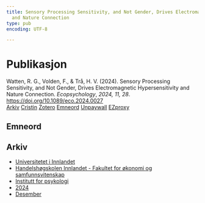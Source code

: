 ```yaml
---
title: Sensory Processing Sensitivity, and Not Gender, Drives Electromagnetic Hypersensitivity
  and Nature Connection
type: pub
encoding: UTF-8

---
```

<h1>Publikasjon</h1>
<article id="csl-bib-container-2S39ZXPJ" class="csl-bib-container">
  <div class="csl-bib-body"> <div class="csl-entry">Watten, R. G., Volden, F., &#38; Trå, H. V. (2024). Sensory Processing Sensitivity, and Not Gender, Drives Electromagnetic Hypersensitivity and Nature Connection. <i>Ecopsychology</i>, <i>2024, 11, 28</i>. <a href="https://doi.org/10.1089/eco.2024.0027">https://doi.org/10.1089/eco.2024.0027</a></div> </div>
  <div class="csl-bib-buttons">
    <a href="#taxonomy-article-2S39ZXPJ" alt="archive" class="csl-bib-button">Arkiv</a>
    <a href="https://app.cristin.no/results/show.jsf?id=2326352" alt="Cristin" class="csl-bib-button">Cristin</a>
    <a href="http://zotero.org/groups/5881554/items/2S39ZXPJ" alt="Zotero" class="csl-bib-button">Zotero</a>
    <a href="#keywords-article-2S39ZXPJ" alt="keywords" class="csl-bib-button">Emneord</a>
    <a href="https://doi.org/10.1089/eco.2024.0027" alt="Unpaywall" class="csl-bib-button">Unpaywall</a>
    <a href="https://doi.org/10.1089/eco.2024.0027" alt="EZproxy" class="csl-bib-button">EZproxy</a>
  </div>
  <div id="csl-bib-meta-container-2S39ZXPJ"></div>
</article>
<div id="csl-bib-meta-2S39ZXPJ" class="csl-bib-meta">
  <article id="keywords-article-2S39ZXPJ" class="keywords-article">
    <h1>Emneord</h1>
    
  </article>
  <article id="taxonomy-article-2S39ZXPJ" class="taxonomy-article">
    <h1>Arkiv</h1>
    <ul>
      <li>
        <a href="/nn/archive/?key=3DCRN523">Universitetet i Innlandet</a>
      </li>
      <li>
        <a href="/nn/archive/?key=DU8Q9LN9">Handelshøgskolen Innlandet - Fakultet for økonomi og samfunnsvitenskap</a>
      </li>
      <li>
        <a href="/nn/archive/?key=KTD9NXA8">Institutt for psykologi</a>
      </li>
      <li>
        <a href="/nn/archive/?key=LS3MUAPD">2024</a>
      </li>
      <li>
        <a href="/nn/archive/?key=AC7TIQMA">Desember</a>
      </li>
    </ul>
  </article>
</div>
